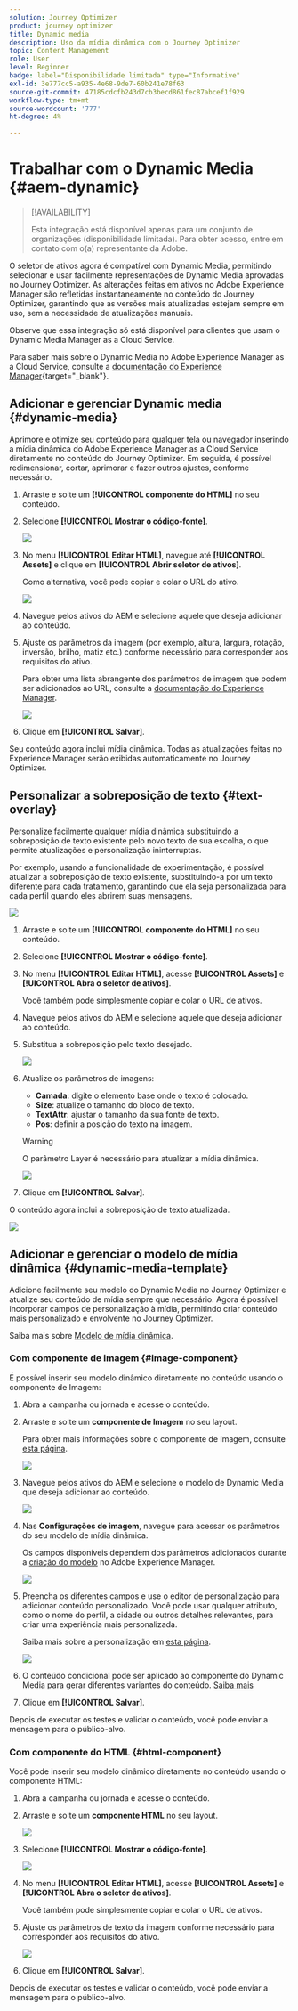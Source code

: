 ```yaml
---
solution: Journey Optimizer
product: journey optimizer
title: Dynamic media
description: Uso da mídia dinâmica com o Journey Optimizer
topic: Content Management
role: User
level: Beginner
badge: label="Disponibilidade limitada" type="Informative"
exl-id: 3e777cc5-a935-4e68-9de7-60b241e78f63
source-git-commit: 47185cdcfb243d7cb3becd861fec87abcef1f929
workflow-type: tm+mt
source-wordcount: '777'
ht-degree: 4%

---
```


# Trabalhar com o Dynamic Media {#aem-dynamic}

>[!AVAILABILITY]
>
>Esta integração está disponível apenas para um conjunto de organizações (disponibilidade limitada). Para obter acesso, entre em contato com o(a) representante da Adobe.

O seletor de ativos agora é compatível com Dynamic Media, permitindo selecionar e usar facilmente representações de Dynamic Media aprovadas no Journey Optimizer. As alterações feitas em ativos no Adobe Experience Manager são refletidas instantaneamente no conteúdo do Journey Optimizer, garantindo que as versões mais atualizadas estejam sempre em uso, sem a necessidade de atualizações manuais.

Observe que essa integração só está disponível para clientes que usam o Dynamic Media Manager as a Cloud Service.

Para saber mais sobre o Dynamic Media no Adobe Experience Manager as a Cloud Service, consulte a [documentação do Experience Manager](https://experienceleague.adobe.com/pt-br/docs/experience-manager-cloud-service/content/assets/dynamicmedia/dynamic-media){target="_blank"}.

## Adicionar e gerenciar Dynamic media {#dynamic-media}

Aprimore e otimize seu conteúdo para qualquer tela ou navegador inserindo a mídia dinâmica do Adobe Experience Manager as a Cloud Service diretamente no conteúdo do Journey Optimizer.  Em seguida, é possível redimensionar, cortar, aprimorar e fazer outros ajustes, conforme necessário.

1. Arraste e solte um **[!UICONTROL componente do HTML]** no seu conteúdo.

1. Selecione **[!UICONTROL Mostrar o código-fonte]**.

   ![](assets/dynamic-media-1.png)

1. No menu **[!UICONTROL Editar HTML]**, navegue até **[!UICONTROL Assets]** e clique em **[!UICONTROL Abrir seletor de ativos]**.

   Como alternativa, você pode copiar e colar o URL do ativo.

   ![](assets/dynamic-media-2.png)

1. Navegue pelos ativos do AEM e selecione aquele que deseja adicionar ao conteúdo.

1. Ajuste os parâmetros da imagem (por exemplo, altura, largura, rotação, inversão, brilho, matiz etc.) conforme necessário para corresponder aos requisitos do ativo.

   Para obter uma lista abrangente dos parâmetros de imagem que podem ser adicionados ao URL, consulte a [documentação do Experience Manager](https://experienceleague.adobe.com/pt-br/docs/dynamic-media-developer-resources/image-serving-api/image-serving-api/http-protocol-reference/command-reference/c-command-reference).

   ![](assets/dynamic-media-3.png)

1. Clique em **[!UICONTROL Salvar]**.

Seu conteúdo agora inclui mídia dinâmica. Todas as atualizações feitas no Experience Manager serão exibidas automaticamente no Journey Optimizer.

## Personalizar a sobreposição de texto {#text-overlay}

Personalize facilmente qualquer mídia dinâmica substituindo a sobreposição de texto existente pelo novo texto de sua escolha, o que permite atualizações e personalização ininterruptas.

Por exemplo, usando a funcionalidade de experimentação, é possível atualizar a sobreposição de texto existente, substituindo-a por um texto diferente para cada tratamento, garantindo que ela seja personalizada para cada perfil quando eles abrirem suas mensagens.

![](assets/dynamic-media-layout-1.png)

1. Arraste e solte um **[!UICONTROL componente do HTML]** no seu conteúdo.

1. Selecione **[!UICONTROL Mostrar o código-fonte]**.

1. No menu **[!UICONTROL Editar HTML]**, acesse **[!UICONTROL Assets]** e **[!UICONTROL Abra o seletor de ativos]**.

   Você também pode simplesmente copiar e colar o URL de ativos.

1. Navegue pelos ativos do AEM e selecione aquele que deseja adicionar ao conteúdo.

1. Substitua a sobreposição pelo texto desejado.

   ![](assets/do-not-localize/dynamic_media_layout.gif)

1. Atualize os parâmetros de imagens:

   * **Camada**: digite o elemento base onde o texto é colocado.
   * **Size**: atualize o tamanho do bloco de texto.
   * **TextAttr**: ajustar o tamanho da sua fonte de texto.
   * **Pos**: definir a posição do texto na imagem.

   >[!WARNING]
   >
   >O parâmetro Layer é necessário para atualizar a mídia dinâmica.

   ![](assets/dynamic-media-layout-2.png)

1. Clique em **[!UICONTROL Salvar]**.

O conteúdo agora inclui a sobreposição de texto atualizada.

![](assets/dynamic-media-layout-3.png)

## Adicionar e gerenciar o modelo de mídia dinâmica {#dynamic-media-template}

Adicione facilmente seu modelo do Dynamic Media no Journey Optimizer e atualize seu conteúdo de mídia sempre que necessário. Agora é possível incorporar campos de personalização à mídia, permitindo criar conteúdo mais personalizado e envolvente no Journey Optimizer.

Saiba mais sobre [Modelo de mídia dinâmica](https://experienceleague.adobe.com/pt-br/docs/dynamic-media-classic/using/template-basics/quick-start-template-basics).

### Com componente de imagem {#image-component}

É possível inserir seu modelo dinâmico diretamente no conteúdo usando o componente de Imagem:

1. Abra a campanha ou jornada e acesse o conteúdo.

1. Arraste e solte um **componente de Imagem** no seu layout.

   Para obter mais informações sobre o componente de Imagem, consulte [esta página](../email/content-components.md).

   ![](assets/dynamic-media-template-1.png)

1. Navegue pelos ativos do AEM e selecione o modelo de Dynamic Media que deseja adicionar ao conteúdo.

   ![](assets/dynamic-media-template-2.png)

1. Nas **Configurações de imagem**, navegue para acessar os parâmetros do seu modelo de mídia dinâmica.

   Os campos disponíveis dependem dos parâmetros adicionados durante a [criação do modelo](https://experienceleague.adobe.com/pt-br/docs/dynamic-media-classic/using/template-basics/creating-template-parameters#creating_template_parameters) no Adobe Experience Manager.

   ![](assets/dynamic-media-template-3.png)

1. Preencha os diferentes campos e use o editor de personalização para adicionar conteúdo personalizado. Você pode usar qualquer atributo, como o nome do perfil, a cidade ou outros detalhes relevantes, para criar uma experiência mais personalizada.

   Saiba mais sobre a personalização em [esta página](../personalization/personalize.md).

   ![](assets/do-not-localize/dynamic_media_template.gif)

1. O conteúdo condicional pode ser aplicado ao componente do Dynamic Media para gerar diferentes variantes do conteúdo. [Saiba mais](../personalization/dynamic-content.md)

1. Clique em **[!UICONTROL Salvar]**.

Depois de executar os testes e validar o conteúdo, você pode enviar a mensagem para o público-alvo.

### Com componente do HTML {#html-component}

Você pode inserir seu modelo dinâmico diretamente no conteúdo usando o componente HTML:

1. Abra a campanha ou jornada e acesse o conteúdo.

1. Arraste e solte um **componente HTML** no seu layout.

   ![](assets/dynamic-media-template-4.png)

1. Selecione **[!UICONTROL Mostrar o código-fonte]**.

   ![](assets/dynamic-media-template-5.png)

1. No menu **[!UICONTROL Editar HTML]**, acesse **[!UICONTROL Assets]** e **[!UICONTROL Abra o seletor de ativos]**.

   Você também pode simplesmente copiar e colar o URL de ativos.

1. Ajuste os parâmetros de texto da imagem conforme necessário para corresponder aos requisitos do ativo.

   ![](assets/do-not-localize/dynamic_media_template_html.gif)

1. Clique em **[!UICONTROL Salvar]**.

Depois de executar os testes e validar o conteúdo, você pode enviar a mensagem para o público-alvo.

<!--
## Personalization with Text Overlay

Easily customize any dynamic media by replacing the existing text overlay with new text of your choice, allowing for seamless updates and personalization.

In this example, our goal is to update the existing text overlay by replacing it with a new validity date and adding a personalization block, ensuring it is customized for each profile when they open their messages.

1. Drag and drop an **[!UICONTROL HTML component]** into your content.

1. Select **[!UICONTROL Show the source code]**.

1. From the **[!UICONTROL Edit HTML]** menu, access **[!UICONTROL Assets]** then **[!UICONTROL Open asset selector]**.

    You can also simply copy and paste your assets URL.

1. Browse through your AEM assets and select the one you want to add to your content.

1. Replace the overlay with the desired text.

    Here we change the validity date from 31st December 2024 to the 1st July 2025.

1. Add the required personalization fields to your image.

1. Click **[!UICONTROL Save]**.

Your content now includes your updated text overlay and personalization.

## Add Dynamic media conditional content

Enable conditional content in your dynamic media to better target your audience and deliver a more personalized experience.

1. Drag and drop an **[!UICONTROL HTML component]** into your content.

1. Select **[!UICONTROL Show the source code]**.

1. From the **[!UICONTROL Edit HTML]** menu, access **[!UICONTROL Assets]** then **[!UICONTROL Open asset selector]**.

    You can also simply copy and paste your assets URL.

1. Browse through your AEM assets and select the one you want to add to your content.

1. Once your dynamic media is inserted to your content, select **[!UICONTROL Enable conditional]** content from your HTML component toolbar to create your different user experiences. 

1. From the Variant - 1, click **[!UICONTROL Select condition]** to fine tune your audience.

1. Choose your condition or create a new one if needed and click **[!UICONTROL Select]**.

    [Learn more about conditions](../personalization/create-conditions.md)

1. Select your **[!UICONTROL Component]** and access the **[!UICONTROL Settings]** menu.

1. In the **[!UICONTROL Custom Attributes]** menu, populate the Dynamic Media text and personalization fields to customize the content for your audience.

-->
